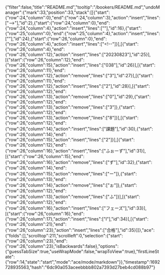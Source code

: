 {"filter":false,"title":"README.md","tooltip":"/bookers/README.md","undoManager":{"mark":33,"position":33,"stack":[[{"start":{"row":24,"column":0},"end":{"row":24,"column":3},"action":"insert","lines":["-->"],"id":2},{"start":{"row":24,"column":0},"end":{"row":24,"column":4},"action":"insert","lines":["<!--"]}],[{"start":{"row":24,"column":4},"end":{"row":24,"column":5},"action":"insert","lines":["あ"],"id":3}],[{"start":{"row":24,"column":4},"end":{"row":24,"column":5},"action":"remove","lines":["あ"],"id":4}],[{"start":{"row":24,"column":4},"end":{"row":24,"column":16},"action":"insert","lines":["202308211604"],"id":5}],[{"start":{"row":24,"column":16},"end":{"row":24,"column":17},"action":"insert","lines":["r"],"id":6},{"start":{"row":24,"column":17},"end":{"row":24,"column":18},"action":"insert","lines":["e"]},{"start":{"row":24,"column":18},"end":{"row":24,"column":19},"action":"insert","lines":["n"]},{"start":{"row":24,"column":19},"end":{"row":24,"column":20},"action":"insert","lines":["d"]},{"start":{"row":24,"column":20},"end":{"row":24,"column":21},"action":"insert","lines":["e"]},{"start":{"row":24,"column":21},"end":{"row":24,"column":22},"action":"insert","lines":["r"]}],[{"start":{"row":24,"column":22},"end":{"row":24,"column":25},"action":"insert","lines":["の前に"],"id":7}],[{"start":{"row":24,"column":25},"end":{"row":24,"column":26},"action":"insert","lines":["@"],"id":8},{"start":{"row":24,"column":26},"end":{"row":24,"column":27},"action":"insert","lines":["b"]},{"start":{"row":24,"column":27},"end":{"row":24,"column":28},"action":"insert","lines":["o"]},{"start":{"row":24,"column":28},"end":{"row":24,"column":29},"action":"insert","lines":["o"]},{"start":{"row":24,"column":29},"end":{"row":24,"column":30},"action":"insert","lines":["k"]}],[{"start":{"row":24,"column":30},"end":{"row":24,"column":31},"action":"insert","lines":["s"],"id":9}],[{"start":{"row":24,"column":31},"end":{"row":24,"column":36},"action":"insert","lines":["を定義する"],"id":10},{"start":{"row":24,"column":36},"end":{"row":24,"column":37},"action":"insert","lines":["。"]},{"start":{"row":24,"column":37},"end":{"row":24,"column":38},"action":"insert","lines":["9"]}],[{"start":{"row":24,"column":38},"end":{"row":24,"column":39},"action":"insert","lines":["章"],"id":11}],[{"start":{"row":24,"column":39},"end":{"row":24,"column":42},"action":"insert","lines":["の復習"],"id":12},{"start":{"row":24,"column":42},"end":{"row":24,"column":43},"action":"insert","lines":["。"]}],[{"start":{"row":24,"column":16},"end":{"row":24,"column":19},"action":"insert","lines":["寺田様"],"id":13}],[{"start":{"row":24,"column":19},"end":{"row":24,"column":20},"action":"insert","lines":["。"],"id":14}],[{"start":{"row":24,"column":50},"end":{"row":25,"column":0},"action":"insert","lines":["",""],"id":15}],[{"start":{"row":25,"column":0},"end":{"row":25,"column":3},"action":"insert","lines":["-->"],"id":16},{"start":{"row":25,"column":0},"end":{"row":25,"column":4},"action":"insert","lines":["<!--"]}],[{"start":{"row":25,"column":4},"end":{"row":25,"column":16},"action":"insert","lines":["202308211610"],"id":17}],[{"start":{"row":25,"column":16},"end":{"row":25,"column":17},"action":"insert","lines":["t"],"id":18},{"start":{"row":25,"column":17},"end":{"row":25,"column":18},"action":"insert","lines":["e"]},{"start":{"row":25,"column":18},"end":{"row":25,"column":19},"action":"insert","lines":["i"]},{"start":{"row":25,"column":19},"end":{"row":25,"column":20},"action":"insert","lines":["s"]},{"start":{"row":25,"column":20},"end":{"row":25,"column":21},"action":"insert","lines":["y"]},{"start":{"row":25,"column":21},"end":{"row":25,"column":22},"action":"insert","lines":["u"]},{"start":{"row":25,"column":22},"end":{"row":25,"column":23},"action":"insert","lines":["t"]},{"start":{"row":25,"column":23},"end":{"row":25,"column":24},"action":"insert","lines":["s"]},{"start":{"row":25,"column":24},"end":{"row":25,"column":25},"action":"insert","lines":["u"]}],[{"start":{"row":25,"column":25},"end":{"row":25,"column":26},"action":"insert","lines":["3"],"id":19},{"start":{"row":25,"column":26},"end":{"row":25,"column":28},"action":"insert","lines":["から"]}],[{"start":{"row":25,"column":28},"end":{"row":25,"column":29},"action":"insert","lines":["b"],"id":20},{"start":{"row":25,"column":29},"end":{"row":25,"column":30},"action":"insert","lines":["o"]},{"start":{"row":25,"column":30},"end":{"row":25,"column":31},"action":"insert","lines":["o"]},{"start":{"row":25,"column":31},"end":{"row":25,"column":32},"action":"insert","lines":["k"]},{"start":{"row":25,"column":32},"end":{"row":25,"column":33},"action":"insert","lines":["e"]},{"start":{"row":25,"column":33},"end":{"row":25,"column":34},"action":"insert","lines":["r"]}],[{"start":{"row":25,"column":34},"end":{"row":25,"column":35},"action":"insert","lines":["s"],"id":21},{"start":{"row":25,"column":35},"end":{"row":25,"column":36},"action":"insert","lines":["へ"]}],[{"start":{"row":25,"column":36},"end":{"row":25,"column":38},"action":"insert","lines":["変更"],"id":22}],[{"start":{"row":25,"column":41},"end":{"row":26,"column":0},"action":"insert","lines":["",""],"id":23}],[{"start":{"row":26,"column":0},"end":{"row":26,"column":3},"action":"insert","lines":["-->"],"id":24},{"start":{"row":26,"column":0},"end":{"row":26,"column":4},"action":"insert","lines":["<!--"]}],[{"start":{"row":26,"column":4},"end":{"row":26,"column":12},"action":"insert","lines":["20230823"],"id":25}],[{"start":{"row":26,"column":12},"end":{"row":26,"column":15},"action":"insert","lines":["038"],"id":26}],[{"start":{"row":26,"column":11},"end":{"row":26,"column":12},"action":"remove","lines":["3"],"id":27}],[{"start":{"row":26,"column":11},"end":{"row":26,"column":12},"action":"insert","lines":["2"],"id":28}],[{"start":{"row":26,"column":12},"end":{"row":26,"column":13},"action":"remove","lines":["0"],"id":29},{"start":{"row":26,"column":12},"end":{"row":26,"column":13},"action":"remove","lines":["3"]},{"start":{"row":26,"column":12},"end":{"row":26,"column":13},"action":"remove","lines":["8"]}],[{"start":{"row":26,"column":12},"end":{"row":26,"column":14},"action":"insert","lines":["課題"],"id":30},{"start":{"row":26,"column":14},"end":{"row":26,"column":15},"action":"insert","lines":["2"]}],[{"start":{"row":26,"column":12},"end":{"row":26,"column":16},"action":"insert","lines":["ふぉーず"],"id":31}],[{"start":{"row":26,"column":15},"end":{"row":26,"column":16},"action":"remove","lines":["ず"],"id":32},{"start":{"row":26,"column":14},"end":{"row":26,"column":15},"action":"remove","lines":["ー"]},{"start":{"row":26,"column":13},"end":{"row":26,"column":14},"action":"remove","lines":["ぉ"]},{"start":{"row":26,"column":12},"end":{"row":26,"column":13},"action":"remove","lines":["ふ"]}],[{"start":{"row":26,"column":12},"end":{"row":26,"column":16},"action":"insert","lines":["フェーズ"],"id":33}],[{"start":{"row":26,"column":16},"end":{"row":26,"column":17},"action":"insert","lines":["Ⅰ"],"id":34}],[{"start":{"row":26,"column":21},"end":{"row":26,"column":23},"action":"insert","lines":["合格"],"id":35}]]},"ace":{"folds":[],"scrolltop":211,"scrollleft":0,"selection":{"start":{"row":26,"column":23},"end":{"row":26,"column":23},"isBackwards":false},"options":{"guessTabSize":true,"useWrapMode":false,"wrapToView":true},"firstLineState":{"row":14,"state":"start","mode":"ace/mode/markdown"}},"timestamp":1692728935563,"hash":"6dc90a053aceebbbb802a7393d27beb4cd088b97"}